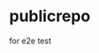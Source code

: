 # publicrepo
for e2e test

























































































































































































































































































































































































































































































































































































































































































































































































































































































































































































































































































































































































































































































































































































































































































































































































































































































































































































































































































































































































































































































































































































































































































































































































































































































































































































































































































































































































































































































































































